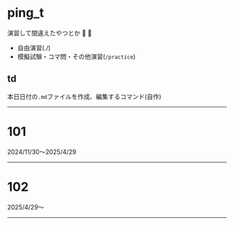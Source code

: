 # ping_t

演習して間違えたやつとか :dog: :dog:

- 自由演習(./)
- 模擬試験・コマ問・その他演習(`/practice`)

## td

本日日付の`.md`ファイルを作成、編集するコマンド(自作)

---

# 101

2024/11/30～2025/4/29

---

# 102

2025/4/29～

---

